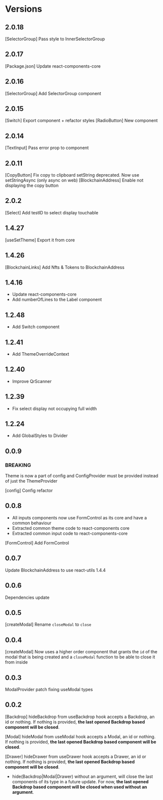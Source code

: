 # Versions

## 2.0.18

[SelectorGroup] Pass style to InnerSelectorGroup

## 2.0.17

[Package.json] Update react-components-core

## 2.0.16

[SelectorGroup] Add SelectorGroup component

## 2.0.15

[Switch] Export component + refactor styles
[RadioButton] New component

## 2.0.14

[TextInput] Pass error prop to component

## 2.0.11

[CopyButton] Fix copy to clipboard setString deprecated. Now use setStringAsync (only async on web)
[BlockchainAddress] Enable not displaying the copy button

## 2.0.2

[Select] Add testID to select display touchable

## 1.4.27

[useSetTheme] Export it from core

## 1.4.26

[BlockchainLinks] Add Nfts & Tokens to BlockchainAddress

## 1.4.16

-   Update react-components-core
-   Add numberOfLines to the Label component

## 1.2.48

-   Add Switch component

## 1.2.41

-   Add ThemeOverrideContext

## 1.2.40

-   Improve QrScanner

## 1.2.39

-   Fix select display not occupying full width

## 1.2.24

-   Add GlobalStyles to Divider

## 0.0.9

### BREAKING

Theme is now a part of config and ConfigProvider must be provided instead of just the ThemeProvider

[config] Config refactor

## 0.0.8

-   All inputs components now use FormControl as its core and have a common behaviour
-   Extracted common theme code to react-components core
-   Extracted common input code to react-components-core

[FormControl] Add FormControl

## 0.0.7

Update BlockchainAddress to use react-utils 1.4.4

## 0.0.6

Dependencies update

## 0.0.5

[createModal] Rename `closeModal` to `close`

## 0.0.4

[createModal] Now uses a higher order component that grants the `id` of the modal that is being created and a `closeModal` function to be able to close it from inside

## 0.0.3

ModalProvider patch fixing useModal types

## 0.0.2

[Backdrop] hideBackdrop from useBackdrop hook accepts a Backdrop, an id or nothing. If nothing is provided, **the last opened Backdrop based component will be closed**.

[Modal] hideModal from useModal hook accepts a Modal, an id or nothing. If nothing is provided, **the last opened Backdrop based component will be closed**.

[Drawer] hideDrawer from useDrawer hook accepts a Drawer, an id or nothing. If nothing is provided, **the last opened Backdrop based component will be closed**.

-   hide(Backdrop|Modal|Drawer) without an argument, will close the last components of its type in a future update. For now, **the last opened Backdrop based component will be closed when used without an argument**.

